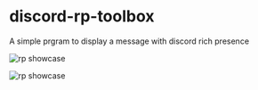 # discord-rp-toolbox

A simple prgram to display a message with discord rich presence

![rp showcase](https://i.imgur.com/fT0oLyX.png)

![rp showcase](https://i.imgur.com/X1HOLeK.png)

